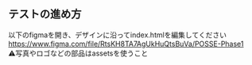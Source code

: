 ## テストの進め方
以下のfigmaを開き、デザインに沿ってindex.htmlを編集してください  
https://www.figma.com/file/RtsKH8TA7AgUkHuQtsBuVa/POSSE-Phase1  
⚠写真やロゴなどの部品はassetsを使うこと
